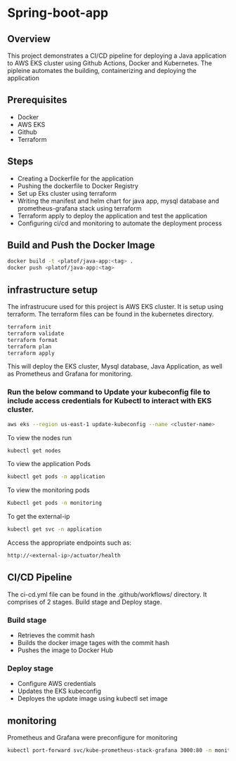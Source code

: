 # Spring-boot-app

## Overview 
This project demonstrates a CI/CD pipeline for deploying a Java application to AWS EKS cluster using Github Actions, Docker and Kubernetes. The pipleine automates the building, containerizing and deploying the application

## Prerequisites
- Docker
- AWS EKS
- Github
- Terraform

## Steps
- Creating a Dockerfile for the application
- Pushing the dockerfile to Docker Registry
- Set up Eks cluster using terraform 
- Writing the manifest and helm chart for java app, mysql database and prometheus-grafana stack using terraform
- Terraform apply to deploy the application and test the application
- Configuring ci/cd and monitoring to automate the deployment process

## Build and Push the Docker Image
```bash
docker build -t <platof/java-app:<tag> .
docker push <platof/java-app:<tag>
```

## infrastructure setup
The infrastrucure used for this project is AWS EKS cluster. It is setup using terraform. The terraform files can be found in the kubernetes directory.

```bash
terraform init
terraform validate
terraform format 
terraform plan 
terraform apply
``` 

This will deploy the EKS cluster, Mysql database, Java Application, as well as Prometheus and Grafana for monitoring.   
### Run the below command to Update your kubeconfig file to include access credentials for Kubectl to interact with EKS cluster.

```bash
aws eks --region us-east-1 update-kubeconfig --name <cluster-name> 
``` 

To view the nodes run
```bash
kubectl get nodes
```
To view the application Pods
```bash
kubectl get pods -n application
```
To view the monitoring pods
```bash
Kubectl get pods -n monitoring 
```
To get the external-ip
```bash
kubectl get svc -n application
```
Access the appropriate endpoints such as:
```bash
http://<external-ip>/actuator/health
```

## CI/CD Pipeline
The ci-cd.yml file can be found in the .github/workflows/ directory. It comprises of 2 stages. Build stage and Deploy stage.

### Build stage
- Retrieves the commit hash 
- Builds the docker image tages with the commit hash
- Pushes the image to Docker Hub

### Deploy stage
- Configure AWS credentials
- Updates the EKS kubeconfig 
- Deployes the update image using kubectl set image

## monitoring 
Prometheus and Grafana were preconfigure for monitoring
```bash
kubectl port-forward svc/kube-prometheus-stack-grafana 3000:80 -n monitoring
```